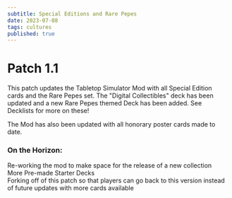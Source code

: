 ```yaml
---
subtitle: Special Editions and Rare Pepes
date: 2023-07-08
tags: cultures
published: true
---
```


# Patch 1.1

This patch updates the Tabletop Simulator Mod with all Special Edition cards and the Rare Pepes set. The "Digital Collectibles" deck has been updated and a new Rare Pepes themed Deck has been added. See Decklists for more on these!

The Mod has also been updated with all honorary poster cards made to date. 

### On the Horizon: 

Re-working the mod to make space for the release of a new collection  
More Pre-made Starter Decks  
Forking off of this patch so that players can go back to this version instead of future updates with more cards available